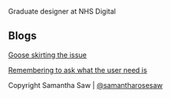 
<p>Graduate designer at NHS Digital</p>

<h2>Blogs</h2> 

<a href="goose-skirting-the-issue.html">Goose skirting the issue</a>

<a href="remembering-to-ask-what-the-user-need-is.html">Remembering to ask what the user need is</a>

<nav class="pagination">
    </nav>
    
<p>
Copyright Samantha Saw
|
<a href="https://twitter.com/samantharosesaw/">@samantharosesaw</a>
</p>

